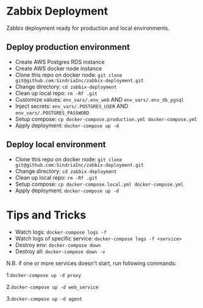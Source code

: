 # Zabbix Deployment

Zabbix deployment ready for production and local environments.

## Deploy production environment

- Create AWS Postgres RDS instance
- Create AWS docker node instance
- Clone this repo on docker node: `git clone git@github.com:SindriaInc/zabbix-deployment.git`
- Change directory: `cd zabbix-deployment`
- Clean up local repo: `rm -Rf .git` 
- Customize values: `env_vars/.env_web` AND `env_vars/.env_db_pgsql`
- Inject secrets: `env_vars/.POSTGRES_USER` AND `env_vars/.POSTGRES_PASSWORD`
- Setup compose: `cp docker-compose.production.yml docker-compose.yml`
- Apply deployment: `docker-compose up -d`

## Deploy local environment

- Clone this repo on docker node: `git clone git@github.com:SindriaInc/zabbix-deployment.git`
- Change directory: `cd zabbix-deployment`
- Clean up local repo: `rm -Rf .git`
- Setup compose: `cp docker-compose.local.yml docker-compose.yml`
- Apply deployment: `docker-compose up -d`

# Tips and Tricks

- Watch logs: `docker-compose logs -f`
- Watch logs of specific service: `docker-compose logs -f <service>`
- Destroy env: `docker-compose down`
- Destroy all: `docker-compose down -v`

N.B. if one or more services doesn't start, run following commands:

1.`docker-compose up -d proxy`

2.`docker-compose up -d web_service`

3.`docker-compose up -d agent`